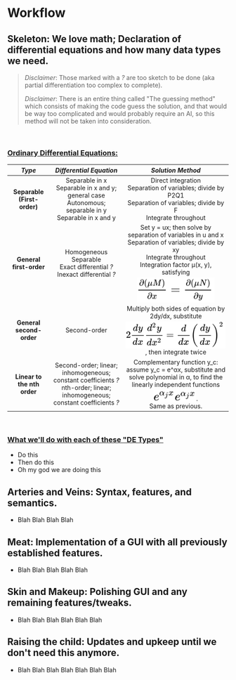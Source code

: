 # Workflow

## Skeleton: We love math; Declaration of differential equations and how many data types we need.

> *Disclaimer*: Those marked with a *?* are too sketch to be done (aka partial differentiation too complex to complete).
>
> *Disclaimer*: There is an entire thing called "The guessing method" which consists of making the code guess the solution, and that would be way too complicated and would probably require an AI, so this method will not be taken into consideration.

<br>

### <u>Ordinary Differential Equations:</u>

<div align="center">

|           *Type*            |                                                     *Differential Equation*                                                     |                                                                                                                                                                  *Solution Method*                                                                                                                                                                  |
| :-------------------------: | :-----------------------------------------------------------------------------------------------------------------------------: | :-------------------------------------------------------------------------------------------------------------------------------------------------------------------------------------------------------------------------------------------------------------------------------------------------------------------------------------------------: |
| **Separable (First-order)** |        Separable in x <br> Separable in x and y; general case <br> Autonomous; separable in y <br> Separable in x and y         |                                                                                                         Direct integration <br> Separation of variables; divide by P2Q1 <br> Separation of variables; divide by F <br> Integrate throughout                                                                                                         |
|   **General first-order**   |                      Homogeneous <br> Separable <br> Exact differential *?* <br> Inexact differential *?*                       | Set y = ux; then solve by separation of variables in u and x <br> Separation of variables; divide by xy <br> Integrate throughout <br> Integration factor μ(x, y), satisfying <!-- ${{\frac {\partial (\mu M)}{\partial x}}={\frac {\partial (\mu N)}{\partial y}}\,\!}$ --> <img style="transform: translateY(0.25em);" src="svg\lYJMJJoFaU.svg"/> |
|  **General second-order**   |                                                          Second-order                                                           |                                     Multiply both sides of equation by 2dy/dx, substitute <!-- $\displaystyle 2{\frac {dy}{dx}}{\frac {d^{2}y}{dx^{2}}}={\frac {d}{dx}}\left({\frac {dy}{dx}}\right)^{2}\,\!$ --> <img style="transform: translateY(0.25em);" src="svg\mZFGws6tNO.svg"/>, then integrate twice                                      |
| **Linear to the nth order** | Second-order; linear; inhomogeneous; constant coefficients *?* <br> nth-order; linear; inhomogeneous; constant coefficients *?* |                             Complementary function y_c: assume y_c = e^αx, substitute and solve polynomial in α, to find the linearly independent functions <!-- ${\displaystyle e^{\alpha _{j}x}}e^{\alpha _{j}x}$ --> <img style="transform: translateY(0.25em);" src="svg\oIEmtTQuDH.svg"/>. <br> Same as previous.                              |

</div>

</br>

### <u>What we'll do with each of these "DE Types"</u>

* Do this
* Then do this
* Oh my god we are doing this

## Arteries and Veins: Syntax, features, and semantics.
* Blah Blah Blah Blah

## Meat: Implementation of a GUI with all previously established features.
* Blah Blah Blah Blah Blah

## Skin and Makeup: Polishing GUI and any remaining features/tweaks.
* Blah Blah Blah Blah Blah Blah

## Raising the child: Updates and upkeep until we don't need this anymore.
* Blah Blah Blah Blah Blah Blah Blah